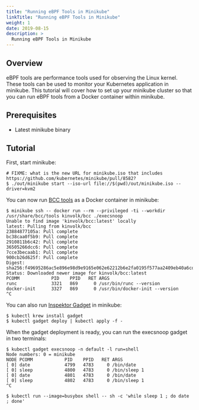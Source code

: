 ```yaml
---
title: "Running eBPF Tools in Minikube"
linkTitle: "Running eBPF Tools in Minikube"
weight: 1
date: 2019-08-15
description: >
  Running eBPF Tools in Minikube
---
```


## Overview

eBPF tools are performance tools used for observing the Linux kernel.
These tools can be used to monitor your Kubernetes application in minikube.
This tutorial will cover how to set up your minikube cluster so that you can run eBPF tools from a Docker container within minikube. 

## Prerequisites

- Latest minikube binary

## Tutorial

First, start minikube:

```
# FIXME: what is the new URL for minikube.iso that includes https://github.com/kubernetes/minikube/pull/8582?
$ ./out/minikube start --iso-url file://$(pwd)/out/minikube.iso --driver=kvm2
```

You can now run [BCC tools](https://github.com/iovisor/bcc) as a Docker container in minikube:

```shell
$ minikube ssh -- docker run --rm --privileged -ti --workdir /usr/share/bcc/tools kinvolk/bcc ./execsnoop
Unable to find image 'kinvolk/bcc:latest' locally
latest: Pulling from kinvolk/bcc
23884877105a: Pull complete 
bc38caa0f5b9: Pull complete 
2910811b6c42: Pull complete 
36505266dcc6: Pull complete 
7cce3becaab1: Pull complete 
900cb26d625f: Pull complete 
Digest: sha256:f49695286ac5e896e98d9e9165e062e62212b6e2fa0195f577aa2409eb40a6cd
Status: Downloaded newer image for kinvolk/bcc:latest
PCOMM            PID    PPID   RET ARGS
runc             3321   869      0 /usr/bin/runc --version
docker-init      3327   869      0 /usr/bin/docker-init --version
^C
```

You can also run [Inspektor Gadget](https://github.com/kinvolk/inspektor-gadget) in minikube:

```shell
$ kubectl krew install gadget
$ kubectl gadget deploy | kubectl apply -f -
```

When the gadget deployment is ready, you can run the execsnoop gadget in two terminals:

```shell
$ kubectl gadget execsnoop -n default -l run=shell
Node numbers: 0 = minikube
NODE PCOMM            PID    PPID   RET ARGS
[ 0] date             4799   4783     0 /bin/date
[ 0] sleep            4800   4783     0 /bin/sleep 1
[ 0] date             4801   4783     0 /bin/date
[ 0] sleep            4802   4783     0 /bin/sleep 1
^C
```

```shell
$ kubectl run --image=busybox shell -- sh -c 'while sleep 1 ; do date ; done'
```
